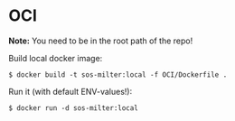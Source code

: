 # OCI
**Note:** You need to be in the root path of the repo!

Build local docker image:
```
$ docker build -t sos-milter:local -f OCI/Dockerfile .
```
Run it (with default ENV-values!):
```
$ docker run -d sos-milter:local
```
